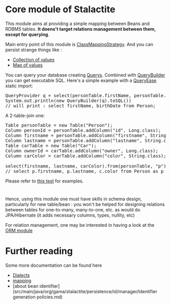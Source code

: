 # Core module of Stalactite

This module aims at providing a simple mapping between Beans and RDBMS tables.
**It doens't target relations management between them, except for querying**.

Main entry point of this module is [ClassMappingStrategy](src/main/java/org/gama/stalactite/persistence/mapping/ClassMappingStrategy.java).
And you can persist strange things like :
- [Collection of values](src/main/java/org/gama/stalactite/persistence/mapping/ColumnedCollectionMappingStrategy.java)
- [Map of values](src/main/java/org/gama/stalactite/persistence/mapping/ColumnedMapMappingStrategy.java)

You can query your database creating [Querys](src/main/java/org/gama/stalactite/query/model/Query.java).
Combined with [QueryBuilder](src/main/java/org/gama/stalactite/query/builder/QueryBuilder.java) you can get executable SQL.
Here's a simple example with a [QueryEase](src/main/java/org/gama/stalactite/query/model/QueryEase.java) static import:
<pre>
QueryProvider q = select(personTable.firstName, personTable.birthDate).from(personTable);
System.out.println(new QueryBuilder(q).toSQL())
// will print : select firstName, birthDate from Person; 
</pre>

A 2-table-join one:
<pre>
Table personTable = new Table("Person");
Column<Long> personId = personTable.addColumn("id", Long.class);
Column<String> firstname = personTable.addColumn("firstname", String.class);
Column<String> lastname = personTable.addColumn("lastname", String.class);
Table carTable = new Table("Car");
Column<Long> ownerId = carTable.addColumn("owner", Long.class);
Column<String> carColor = carTable.addColumn("color", String.class);

select(firstname, lastname, carColor).from(personTable, "p").innerJoin(personId, ownerId).where(lastname, like("%jo%"));
// select p.firstname, p.lastname, c.color from Person as p inner join Car as c on p.id = c.owner where p.lastname like '%jo%'
</pre>

Please refer to [this test](src/test/java/org/gama/stalactite/query/builder/QueryBuilderTest.java) for examples.

# 

Hence, using this module one must have skills in schema design, particularly for new table/bean : you won't be helped for designing
 relations between tables for one-to-many, many-to-one, etc. as would do JPA/Hibernate (it adds necessary columns, types, nullity, etc)

For relation management, one may be interested in having a look at the [ORM module](../orm/README.md)

# Further reading

Some more documentation can be found here
- [Dialects](src/main/java/org/gama/stalactite/persistence/sql/Dialects.md)
- [mapping](src/main/java/org/gama/stalactite/persistence/mapping/mapping.md)
- [about bean identifier](src/main/java/org/gama/stalactite/persistence/id/manager/Identifier generation policies.md)